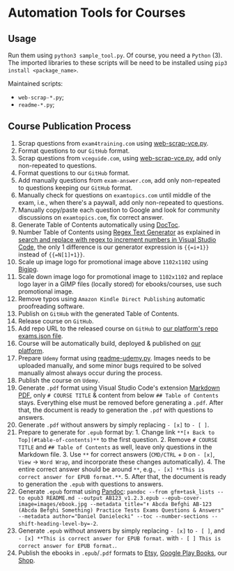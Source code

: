# Automation Tools for Courses

## Usage

Run them using `python3 sample_tool.py`. Of course, you need a `Python` (3). The imported libraries to these scripts will be need to be installed using `pip3 install <package_name>`.

Maintained scripts:

- `web-scrap-*.py`;
- `readme-*.py`;

## Course Publication Process

1. Scrap questions from `exam4training.com` using [web-scrap-vce.py](../../web-scrap-exam4training.py).
2. Format questions to our `GitHub` format.
3. Scrap questions from `vceguide.com`, using [web-scrap-vce.py](../../web-scrap-vce.py), add only non-repeated to questions.
4. Format questions to our `GitHub` format.
5. Add manually questions from `exam-answer.com`, add only non-repeated to questions keeping our `GitHub` format.
6. Manually check for questions on `examtopics.com` until middle of the exam, i.e., when there's a paywall, add only non-repeated to questions.
7. Manually copy/paste each question to Google and look for community discussions on `examtopics.com`, fix correct answer.
8. Generate Table of Contents automatically using [DocToc](https://github.com/thlorenz/doctoc).
9. Number Table of Contents using [Regex Text Generator](https://marketplace.visualstudio.com/items?itemName=rioj7.regex-text-gen) as explained in [search and replace with regex to increment numbers in Visual Studio Code](https://stackoverflow.com/questions/58392686/search-and-replace-with-regex-to-increment-numbers-in-visual-studio-code), the only 1 difference is our generator expression is `{{=i+1}}` instead of `{{=N[1]+1}}`.
10. Scale up image logo for promotional image above `1102x1102` using [Bigjpg](https://bigjpg.com).
11. Scale down image logo for promotional image to `1102x1102` and replace logo layer in a GIMP files (locally stored) for ebooks/courses, use such promotional image.
12. Remove typos using `Amazon Kindle Direct Publishing` automatic proofreading software.
13. Publish on `GitHub` with the generated Table of Contents.
14. Release course on `GitHub`.
15. Add repo URL to the released course on `GitHub` to [our platform's repo exams.json file](https://github.com/Ditectrev/Practice-Exams-Platform/blob/main/lib/exams.json).
16. Course will be automatically build, deployed & published on [our platform](https://education.ditectrev.com).
17. Prepare `Udemy` format using [readme-udemy.py](../../readme-udemy.py). Images needs to be uploaded manually, and some minor bugs required to be solved manually almost always occur during the process.
18. Publish the course on `Udemy`.
19. Generate `.pdf` format using Visual Studio Code's extension [Markdown PDF](https://marketplace.visualstudio.com/items?itemName=yzane.markdown-pdf), only `# COURSE TITLE` & content from below `## Table of Contents` stays. Everything else must be removed before generating a `.pdf`. After that, the document is ready to generation the `.pdf` with questions to answers.
20. Generate `.pdf` without answers by simply replacing `- [x]` to `- [ ]`.
21. Prepare to generate for `.epub` format by: 1. Change link `**[⬆ Back to Top](#table-of-contents)**` to the first question. 2. Remove `# COURSE TITLE` and `## Table of Contents` as well, leave only questions in the Markdown file. 3. Use `**` for correct answers (`CMD/CTRL` + `D` on `- [x]`, `View` -> `Word Wrap`, and incorporate these changes automatically). 4. The entire correct answer should be around `**`, e.g., `- [x] **This is correct answer for EPUB format.**`. 5. After that, the document is ready to generation the `.epub` with questions to answers.
22. Generate `.epub` format using [Pandoc](https://pandoc.org): `pandoc --from gfm+task_lists --to epub3 README.md --output AB123_v1.2.3.epub --epub-cover-image=images/ebook.jpg --metadata title="⬆️ Abcda Befghi AB-123 (Abcda Befghi Something) Practice Tests Exams Questions & Answers" --metadata author="Daniel Danielecki" --toc --number-sections --shift-heading-level-by=-2`.
23. Generate `.epub` without answers by simply replacing `- [x]` to `- [ ]`, and `- [x] **This is correct answer for EPUB format.` with `- [ ] This is correct answer for EPUB format.`.
24. Publish the ebooks in `.epub`/`.pdf` formats to [Etsy](https://ditectrev.etsy.com), [Google Play Books](https://play.google.com/store/books/collection/cluster?gsr=SheCARQKEAoMc2UwRUVRQUFRQkFKEAkQBA%3D%3D:S:ANO1ljJWsUo), our [Shop](https://shop.ditectrev.com).
